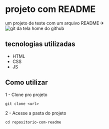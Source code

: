 # projeto com README
um projeto de teste com um arquivo README ✈
<img src="./animação.gif" alt="git da tela home do github">

## tecnologias utilizadas
- HTML
- CSS
- JS

## Como utilizar

1 - Clone pro projeto
```
git clone <url>
```
2 - Acesse a pasta do projeto
```
cd repositorio-com-readme
```
